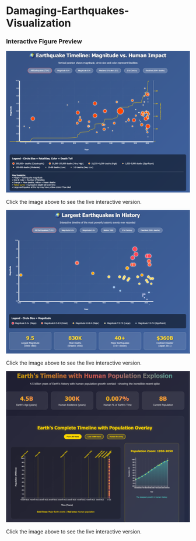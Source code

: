# Damaging-Earthquakes-Visualization

### Interactive Figure Preview

[![Interactive Figure Preview](static-death.png)](https://smousavi05.github.io/Damaging-Earthquakes-Visualization/earthquake_timeline_visualization-death.html)

Click the image above to see the live interactive version.

[![Interactive Figure Preview](static.png)](https://smousavi05.github.io/Damaging-Earthquakes-Visualization/earthquake_timeline_visualization.html)

Click the image above to see the live interactive version.

[![Interactive Figure Preview](static-pop.png)](https://smousavi05.github.io/Damaging-Earthquakes-Visualization/earth_human_timeline_1.html)

Click the image above to see the live interactive version.
